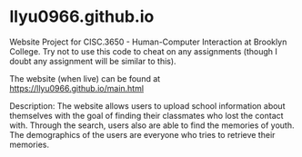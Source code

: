 # llyu0966.github.io
Website Project for CISC.3650 - Human-Computer Interaction at Brooklyn College. Try not to use this code to cheat on any assignments (though I doubt any assignment will be similar to this).

The website (when live) can be found at https://llyu0966.github.io/main.html

Description:
The website allows users to upload school information about themselves with the goal of finding their classmates who lost the contact with. Through the search, users also are able to find the memories of youth. The demographics of the users are everyone who tries to retrieve their memories.


